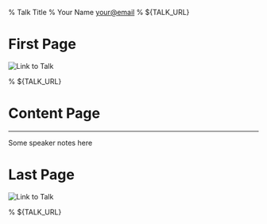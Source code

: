 % Talk Title
% Your Name <your@email>
% ${TALK_URL}

# First Page

![Link to Talk](static/qrcode.png)

% ${TALK_URL}

# Content Page

---

Some speaker notes here

# Last Page

![Link to Talk](static/qrcode.png)

% ${TALK_URL}
